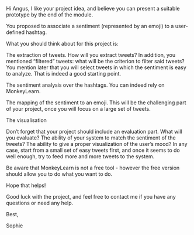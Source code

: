 Hi Angus, I like your project idea, and believe you can present a suitable prototype by the end of the module.


You proposed to associate a sentiment (represented by an emoji) to a user-defined hashtag.

What you should think about for this project is:

The extraction of tweets. How will you extract tweets? In addition, you mentioned “filtered” tweets: what will be the criterion to filter said tweets? You mention later that you will select tweets in which the sentiment is easy to analyze. That is indeed a good starting point.

The sentiment analysis over the hashtags. You can indeed rely on MonkeyLearn.

The mapping of the sentiment to an emoji. This will be the challenging part of your project, once you will focus on a large set of tweets.

The visualisation


Don’t forget that your project should include an evaluation part. What will you evaluate? The ability of your system to match the sentiment of the tweets? The ability to give a proper visualization of the user’s mood? In any case, start from a small set of easy tweets first, and once it seems to do well enough, try to feed more and more tweets to the system.


Be aware that MonkeyLearn is not a free tool - however the free version should allow you to do what you want to do.



Hope that helps!

Good luck with the project, and feel free to contact me if you have any questions or need any help.


Best,

Sophie